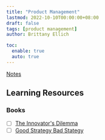 ```yaml
---
title: "Product Management"
lastmod: 2022-10-10T00:00:00+08:00
draft: false
tags: [product management]
author: Brittany Ellich

toc:
  enable: true
  auto: true
---
```


[Notes](../../notes)

## Learning Resources

### Books

* [ ] [The Innovator's Dilemma](https://www.amazon.com/Innovators-Dilemma-Technologies-Management-Innovation-ebook/dp/B012BLTM6I/ref=sr_1_1?crid=3I0O43OWF8A5R&amp;keywords=the+innovator%2527s+dilemma&amp;qid=1665417058&amp;qu=eyJxc2MiOiIyLjIwIiwicXNhIjoiMS44NiIsInFzcCI6IjIuMDgifQ%253D%253D&amp;s=books&amp;sprefix=the+innovator%2527s+dilemm%252Cstripbooks%252C141&amp;sr=1-1&_encoding=UTF8&tag=brittanyellich-20&linkCode=ur2&linkId=78a68e5165bd9840d6612a5a0c74162b&camp=1789&creative=9325)
* [ ] [Good Strategy Bad Stategy](https://www.amazon.com/Good-Strategy-Bad-Difference-Matters-ebook/dp/B004J4WKEC/ref=sr_1_1?crid=BA58LLY73PWR&amp;keywords=good+strategy+bad+strategy&amp;qid=1665417078&amp;qu=eyJxc2MiOiIxLjkxIiwicXNhIjoiMS42OCIsInFzcCI6IjEuODUifQ%253D%253D&amp;s=books&amp;sprefix=good+strategy+bad+strate%252Cstripbooks%252C138&amp;sr=1-1&_encoding=UTF8&tag=brittanyellich-20&linkCode=ur2&linkId=e48f4fdee8f0ca9c105dfad5c5b96573&camp=1789&creative=9325)
